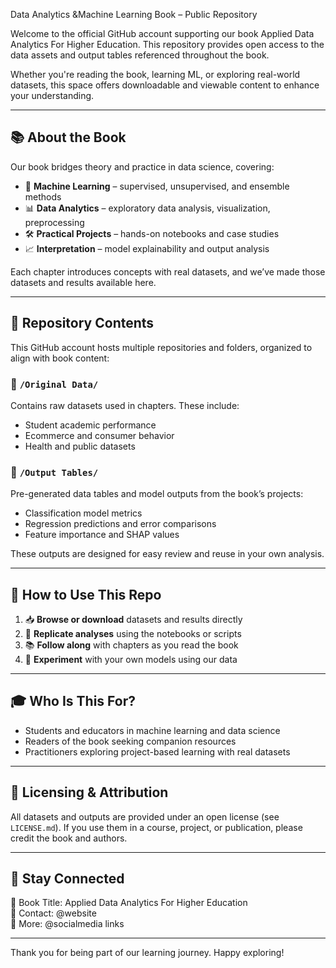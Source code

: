  Data Analytics &Machine Learning Book – Public Repository

Welcome to the official GitHub account supporting our book Applied Data Analytics For Higher Education. This repository provides open access to the data assets and output tables referenced throughout the book.

Whether you're reading the book, learning ML, or exploring real-world datasets, this space offers downloadable and viewable content to enhance your understanding.

---

## 📚 About the Book

Our book bridges theory and practice in data science, covering:

- 🧠 **Machine Learning** – supervised, unsupervised, and ensemble methods  
- 📊 **Data Analytics** – exploratory data analysis, visualization, preprocessing  
- 🛠️ **Practical Projects** – hands-on notebooks and case studies  
- 📈 **Interpretation** – model explainability and output analysis  

Each chapter introduces concepts with real datasets, and we’ve made those datasets and results available here.

---

## 📂 Repository Contents

This GitHub account hosts multiple repositories and folders, organized to align with book content:

### 🔸 **`/Original Data/`**
Contains raw datasets used in chapters. These include:
- Student academic performance
- Ecommerce and consumer behavior
- Health and public datasets

### 🔸 **`/Output Tables/`**
Pre-generated data tables and model outputs from the book’s projects:
- Classification model metrics  
- Regression predictions and error comparisons  
- Feature importance and SHAP values  

These outputs are designed for easy review and reuse in your own analysis.

---

## 🧪 How to Use This Repo

1. 📥 **Browse or download** datasets and results directly
2. 🧠 **Replicate analyses** using the notebooks or scripts
3. 📚 **Follow along** with chapters as you read the book
4. 🚀 **Experiment** with your own models using our data

---

## 🎓 Who Is This For?

- Students and educators in machine learning and data science  
- Readers of the book seeking companion resources  
- Practitioners exploring project-based learning with real datasets  

---

## 📌 Licensing & Attribution

All datasets and outputs are provided under an open license (see `LICENSE.md`). If you use them in a course, project, or publication, please credit the book and authors.

---

## 🔗 Stay Connected

📘 Book Title: Applied Data Analytics For Higher Education  
📩 Contact: @website  
🔗 More: @socialmedia links

---

Thank you for being part of our learning journey. Happy exploring!




